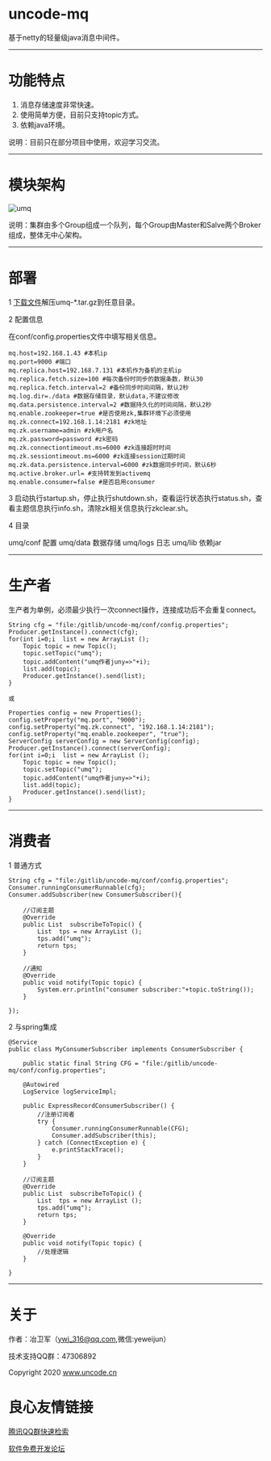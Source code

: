 # uncode-mq

基于netty的轻量级java消息中间件。

------------------------------------------------------------------------


# 功能特点

1. 消息存储速度非常快速。
2. 使用简单方便，目前只支持topic方式。
3. 依赖java环境。

说明：目前只在部分项目中使用，欢迎学习交流。


------------------------------------------------------------------------

# 模块架构


![umq](http://git.oschina.net/uploads/images/2016/0803/174608_f4ee6efa_277761.png "umq")

说明：集群由多个Group组成一个队列，每个Group由Master和Salve两个Broker组成，整体无中心架构。

------------------------------------------------------------------------

# 部署

1 [下载文件](http://git.oschina.net/uncode/uncode-mq/attach_files)解压umq-*.tar.gz到任意目录。

2 配置信息

  在conf/config.properties文件中填写相关信息。
  
	mq.host=192.168.1.43 #本机ip
	mq.port=9000 #端口
	mq.replica.host=192.168.7.131 #本机作为备机的主机ip
	mq.replica.fetch.size=100 #每次备份时同步的数据条数，默认30
	mq.replica.fetch.interval=2 #备份同步时间间隔，默认2秒
	mq.log.dir=./data #数据存储目录，默认data,不建议修改
	mq.data.persistence.interval=2 #数据持久化的时间间隔，默认2秒
	mq.enable.zookeeper=true #是否使用zk,集群环境下必须使用
	mq.zk.connect=192.168.1.14:2181 #zk地址
	mq.zk.username=admin #zk用户名
	mq.zk.password=password #zk密码
	mq.zk.connectiontimeout.ms=6000 #zk连接超时时间
	mq.zk.sessiontimeout.ms=6000 #zk连接session过期时间
	mq.zk.data.persistence.interval=6000 #zk数据同步时间，默认6秒
	mq.active.broker.url= #支持转发到activemq
	mq.enable.consumer=false #是否启用consumer

3 启动执行startup.sh，停止执行shutdown.sh，查看运行状态执行status.sh，查看主题信息执行info.sh，清除zk相关信息执行zkclear.sh。

4 目录

  umq/conf 配置
  umq/data 数据存储
  umq/logs 日志
  umq/lib 依赖jar
  
------------------------------------------------------------------------	
  
# 生产者

生产者为单例，必须最少执行一次connect操作，连接成功后不会重复connect。

	String cfg = "file:/gitlib/uncode-mq/conf/config.properties";
	Producer.getInstance().connect(cfg);
	for(int i=0;i  list = new ArrayList ();
		Topic topic = new Topic();
		topic.setTopic("umq");
		topic.addContent("umq作者juny=>"+i);
		list.add(topic);
		Producer.getInstance().send(list);
	}
	
	或
	
	Properties config = new Properties();
	config.setProperty("mq.port", "9000");
	config.setProperty("mq.zk.connect", "192.168.1.14:2181");
	config.setProperty("mq.enable.zookeeper", "true");
	ServerConfig serverConfig = new ServerConfig(config);
	Producer.getInstance().connect(serverConfig);
	for(int i=0;i  list = new ArrayList ();
		Topic topic = new Topic();
		topic.setTopic("umq");
		topic.addContent("umq作者juny=>"+i);
		list.add(topic);
		Producer.getInstance().send(list);
	}

------------------------------------------------------------------------	

# 消费者

1 普通方式

	String cfg = "file:/gitlib/uncode-mq/conf/config.properties";
	Consumer.runningConsumerRunnable(cfg);
	Consumer.addSubscriber(new ConsumerSubscriber(){
	
		//订阅主题
		@Override
		public List  subscribeToTopic() {
			List  tps = new ArrayList ();
			tps.add("umq");
			return tps;
		}
		
		//通知
		@Override
		public void notify(Topic topic) {
			System.err.println("consumer subscriber:"+topic.toString());
		}
		
	});
	
2 与spring集成

	@Service
	public class MyConsumerSubscriber implements ConsumerSubscriber {
	
		public static final String CFG = "file:/gitlib/uncode-mq/conf/config.properties";
	
		@Autowired
		LogService logServiceImpl;
		
		public ExpressRecordConsumerSubscriber() {
			//注册订阅者
			try {
				Consumer.runningConsumerRunnable(CFG);
				Consumer.addSubscriber(this);
			} catch (ConnectException e) {
				e.printStackTrace();
			}
		}

		//订阅主题
		@Override
		public List  subscribeToTopic() {
			List  tps = new ArrayList ();
			tps.add("umq");
			return tps;
		}

		@Override
		public void notify(Topic topic) {
			//处理逻辑
		}
		
	}
	
------------------------------------------------------------------------	


# 关于

作者：冶卫军（ywj_316@qq.com,微信:yeweijun）

技术支持QQ群：47306892

Copyright 2020 www.uncode.cn

 # 良心友情链接

[腾讯QQ群快速检索](http://u.720life.cn/s/8cf73f7c)

[软件免费开发论坛](http://u.720life.cn/s/bbb01dc0)
